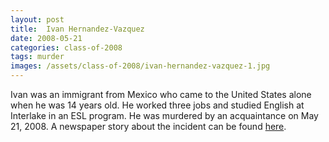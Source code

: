 ```yaml
---
layout: post
title:  Ivan Hernandez-Vazquez
date: 2008-05-21
categories: class-of-2008
tags: murder
images: /assets/class-of-2008/ivan-hernandez-vazquez-1.jpg
---
```

Ivan was an immigrant from Mexico who came to the United States alone when he was 14 years old. He worked three jobs and studied English at Interlake in an ESL program. He was murdered by an acquaintance on May 21, 2008.  A newspaper story about the incident can be found [here](http://tinyurl.com/l9lys6k).
